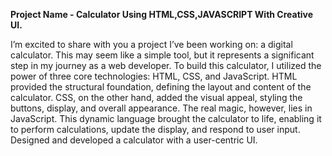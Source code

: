 
**Project Name - Calculator Using HTML,CSS,JAVASCRIPT With Creative UI.**

I’m excited to share with you a project I’ve been working on: a digital calculator. This may seem like a simple tool, but it represents a significant step in my journey as a web developer. To build this calculator, I utilized the power of three core technologies: HTML, CSS, and JavaScript. HTML provided the structural foundation, defining the layout and content of the calculator. CSS, on the other hand, added the visual appeal, styling the buttons, display, and overall appearance. The real magic, however, lies in JavaScript. This dynamic language brought the calculator to life, enabling it to perform calculations, update the display, and respond to user input. Designed and developed a calculator with a user-centric UI.


